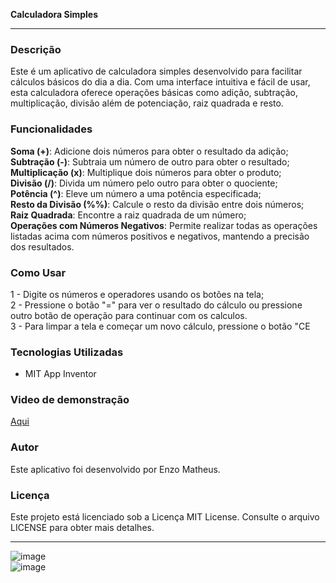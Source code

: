 **Calculadora Simples**

---

### Descrição
Este é um aplicativo de calculadora simples desenvolvido para facilitar cálculos básicos do dia a dia. Com uma interface intuitiva e fácil de usar, esta calculadora oferece operações básicas como adição, subtração, multiplicação, divisão além de potenciação, raiz quadrada e resto.

### Funcionalidades

**Soma (+)**: Adicione dois números para obter o resultado da adição;<br>
**Subtração (-)**: Subtraia um número de outro para obter o resultado;<br>
**Multiplicação (x)**: Multiplique dois números para obter o produto;<br>
**Divisão (/)**: Divida um número pelo outro para obter o quociente;<br>
**Potência (^)**: Eleve um número a uma potência especificada;<br>
**Resto da Divisão (%%)**: Calcule o resto da divisão entre dois números;<br>
**Raiz Quadrada**: Encontre a raiz quadrada de um número;<br>
**Operações com Números Negativos**: Permite realizar todas as operações listadas acima com números positivos e negativos, mantendo a precisão dos resultados.

### Como Usar

1 - Digite os números e operadores usando os botões na tela; <br>
2 - Pressione o botão "=" para ver o resultado do cálculo ou pressione outro botão de operação para continuar com os calculos.<br>
3 - Para limpar a tela e começar um novo cálculo, pressione o botão "CE

### Tecnologias Utilizadas

- MIT App Inventor 

### Video de demonstração

<a href="https://youtube.com/shorts/rEfkUPeYaDY?feature=share">Aqui</a>

### Autor

Este aplicativo foi desenvolvido por Enzo Matheus.

### Licença

Este projeto está licenciado sob a Licença MIT License. Consulte o arquivo LICENSE para obter mais detalhes.

---
![image](https://github.com/enzomath/App_Calculadora/assets/119835633/77e33b51-a5ca-4deb-b960-c19b5c2a4fd7)<br>
![image](https://github.com/enzomath/App_Calculadora/assets/119835633/bf377bc9-4886-467d-9fa5-6ee71b58ac60)


